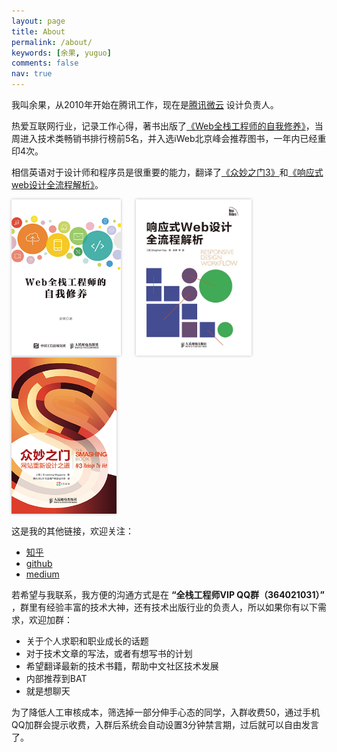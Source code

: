 ```yaml
---
layout: page
title: About
permalink: /about/
keywords: [余果, yuguo]
comments: false
nav: true
---
```


<style>
.about-books {display: inline-block; margin-right:20px; }
.about-books img {height: 250px; box-shadow: 0 0px 4px #bbb}
</style>

我叫余果，从2010年开始在腾讯工作，现在是[腾讯微云](https://www.weiyun.com) 设计负责人。

热爱互联网行业，记录工作心得，著书出版了[《Web全栈工程师的自我修养》](http://search.jd.com/Search?keyword=web%E5%85%A8%E6%A0%88%E5%B7%A5%E7%A8%8B%E5%B8%88%E7%9A%84%E8%87%AA%E6%88%91%E4%BF%AE%E5%85%BB&enc=utf-8)，当周进入技术类畅销书排行榜前5名，并入选iWeb北京峰会推荐图书，一年内已经重印4次。

相信英语对于设计师和程序员是很重要的能力，翻译了[《众妙之门3》](/weblog/isux-and-smashing-book/)和[《响应式web设计全流程解析》](/weblog/designers-should-learn-code/)。

<a href="http://search.jd.com/Search?keyword=web%E5%85%A8%E6%A0%88%E5%B7%A5%E7%A8%8B%E5%B8%88%E7%9A%84%E8%87%AA%E6%88%91%E4%BF%AE%E5%85%BB&enc=utf-8" title="Web全栈工程师的自我修养" class="about-books">
	<img src="/files/common/full-stack-engineer-thumb.jpg" alt="Web全栈工程师的自我修养">
</a>
<a href="/weblog/designers-should-learn-code/" title="响应式web设计全流程解析" class="about-books">
	<img src="/files/common/responsive.jpg" alt="响应式web设计全流程解析">
</a>
<a href="/weblog/isux-and-smashing-book/" title="众妙之门3" class="about-books">
	<img src="/files/common/smashing-book.png" alt="众妙之门3">
</a>

这是我的其他链接，欢迎关注：

* [知乎](http://www.zhihu.com/people/yuguo)
* [github](http://github.com/yuguo)
* [medium](https://medium.com/@yuguo/)

若希望与我联系，我方便的沟通方式是在 **“全栈工程师VIP QQ群（364021031）”** ，群里有经验丰富的技术大神，还有技术出版行业的负责人，所以如果你有以下需求，欢迎加群：

- 关于个人求职和职业成长的话题
- 对于技术文章的写法，或者有想写书的计划
- 希望翻译最新的技术书籍，帮助中文社区技术发展
- 内部推荐到BAT
- 就是想聊天

为了降低人工审核成本，筛选掉一部分伸手心态的同学，入群收费50，通过手机QQ加群会提示收费，入群后系统会自动设置3分钟禁言期，过后就可以自由发言了。
